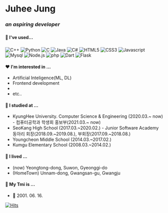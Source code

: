 # Juhee Jung
###
### _an aspiring developer_
###
###
###
###
#### :yellow_heart: I've used...
###
![C++](https://img.shields.io/badge/C++-00599C?style=flat-square&logo=c%2B%2B&logoColor=white) ![Python](https://img.shields.io/badge/Python-3776AB?style=flat-square&logo=python&logoColor=white) ![C](https://img.shields.io/badge/C-A8B9CC?style=flat-square&logo=c&logoColor=white) ![Java](https://img.shields.io/badge/Java-007396?style=flat-square&logo=java&logoColor=white) ![C#](https://img.shields.io/badge/C%23-734F96?style=flat-square) ![HTML5](https://img.shields.io/badge/HTML5-E34F26?style=flat-square&logo=HTML5&logoColor=white) ![CSS3](https://img.shields.io/badge/CSS3-1572B6?style=flat-square&logo=CSS3&logoColor=white) ![Javascript](https://img.shields.io/badge/JavaScript-F7DF1E?style=flat-square&logo=Javascript&logoColor=white)
![Mysql](https://img.shields.io/badge/MySQL-4479A1?style=flat-square&logo=MySQL&logoColor=white) ![Node.js](https://img.shields.io/badge/Node.js-339933?style=flat-square&logo=Node%2Ejs&logoColor=white) ![php](https://img.shields.io/badge/php-777BB4?style=flat-square&logo=php&logoColor=white) ![Dart](https://img.shields.io/badge/Dart-0175C2?style=flat-square&logo=dart&logoColor=white) ![Flask](https://img.shields.io/badge/Flask-000000?style=flat-square&logo=flask&logoColor=white)


#### :heart:    I'm interested in ...

- Artificial Inteligence(ML, DL)
- Frontend development
- 
- etc..

#### :green_heart:  I studied at ...

- KyungHee University. Computer Science & Engineering (2020.03.~ now) - 컴퓨터공학과 학생회 홍보부(2021.03.~ now)
- SeoKang High School (2017.03.~2020.02.) - Junior Software Academy 동아리 회장(2018.09.~2019.08.), 부회장(2017.09.~2018.08.)
- Youngcheon Middle School (2014.03.~2017.02.)
- Kumgu Elementary School (2008.03.~2014.02.)

#### :blue_heart: I lived ...
- (now) Yeongtong-dong, Suwon, Gyeonggi-do
- (HomeTown) Unnam-dong, Gwangsan-gu, Gwangju

#### 💜 My Tmi is ...
- 🎂 2001. 06. 16. 

[![Hits](https://hits.seeyoufarm.com/api/count/incr/badge.svg?url=https%3A%2F%2Fgithub.com%2Fwjdwngml1001%2Fhit-counter&count_bg=%2379C83D&title_bg=%23555555&icon=&icon_color=%23D63A3A&title=hits&edge_flat=false)](https://hits.seeyoufarm.com)
